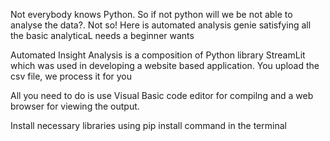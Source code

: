 
Not everybody knows Python. So if not python will we be not able to analyse the data?. Not so!
Here is automated analysis genie satisfying all the basic analyticaL needs a beginner wants

Automated Insight Analysis is a composition of Python library StreamLit which was used in developing a website based application. You upload the csv file, we process it for you

All you need to do is use Visual Basic code editor for compilng and a web browser for viewing the output.

Install necessary libraries using pip install command in the terminal
